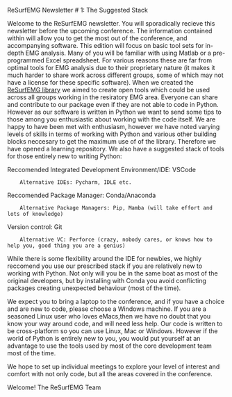 ReSurfEMG Newsletter # 1: The Suggested Stack

Welcome to the ReSurfEMG newsletter. You will sporadically recieve this newsletter before the upcoming conference. The information contained within will allow you to get the most out of the conference, and accompanying software.
This edition will focus on basic tool sets for in-depth EMG analysis. Many of you will be familiar with using Matlab or a pre-programmed Excel spreadsheet. For various reasons these are far from optimal tools for EMG analysis due to their proprietary nature (it makes it much harder to share work across different groups, some of which may not have a license for these specific software). When we created the [ReSurfEMG library](https://github.com/ReSurfEMG/ReSurfEMG) we aimed to create open tools which could be used across all groups working in the resiratory EMG area. 
Everyone can share and contribute to our package even if they are not able to code in Python. However as our software is written in Python we want to send some tips to those among you enthusiastic about working with the code itself.
We are happy to have been met with enthusiasm, however we have noted varying levels of skills in terms of working with Python and various other building blocks neccesary to get the maximum use of of the library. Therefore we have opened a learning repository. We also have a suggested stack of tools for those entirely new to writing Python:

Reccomended Integrated Development Environment/IDE: VSCode 

        Alternative IDEs: Pycharm, IDLE etc. 

Reccomended Package Manager: Conda/Anaconda

        Alternative Package Managers: Pip, Mamba (will take effort and lots of knowledge)

Version control: Git

        Alternative VC: Perforce (crazy, nobody cares, or knows how to help you, good thing you are a genius)

While there is some flexibility around the IDE for newbies, we highly reccomend you use our prescribed stack if you are relatively new to working with Python. Not only will you be in the same boat as most of the original developers, but by installing with Conda you avoid conflicting packages creating unexpected behaviour (most of the time). 

We expect you to bring a laptop to the conference, and if you have a choice and are new to code, please choose a Windows machine. If you are a seasoned Linux user who loves eMacs,then we have no doubt that you know your way around code, and will need less help. Our code is written to be cross-platform so you can use Linux, Mac or Windows. However if the world of Python is entirely new to you, you would put yourself at an advantage to use the tools used by most of the core development team most of the time. 

We hope to set up individual meetings to explore your level of interest and comfort with not only code, but all the areas covered in the conference.

Welcome! 
The ReSurfEMG Team